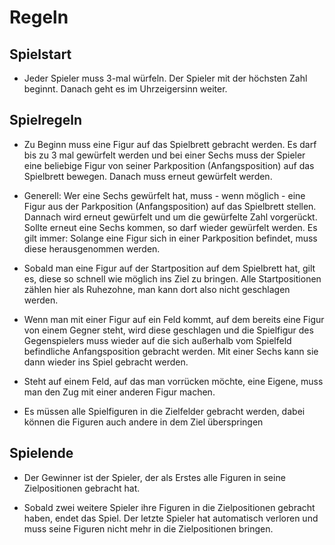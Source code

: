 # Regeln

## Spielstart

* Jeder Spieler muss 3-mal würfeln. Der Spieler mit der höchsten Zahl beginnt. Danach geht es im Uhrzeigersinn weiter.

## Spielregeln
* Zu Beginn muss eine Figur auf das Spielbrett gebracht werden. Es darf bis zu 3 mal gewürfelt werden und bei einer Sechs muss der Spieler eine beliebige Figur von seiner Parkposition (Anfangsposition) auf das Spielbrett bewegen. Danach muss erneut gewürfelt werden.

* Generell: Wer eine Sechs gewürfelt hat, muss - wenn möglich - eine Figur aus der Parkposition (Anfangsposition) auf das Spielbrett stellen. Dannach wird erneut gewürfelt und um die gewürfelte Zahl vorgerückt. Sollte erneut eine Sechs kommen, so darf wieder gewürfelt werden. Es gilt immer: Solange eine Figur sich in einer Parkposition befindet, muss diese herausgenommen werden.

* Sobald man eine Figur auf der Startposition auf dem Spielbrett hat, gilt es, diese so schnell wie möglich ins Ziel zu bringen. Alle Startpositionen zählen hier als Ruhezohne, man kann dort also nicht geschlagen werden.

* Wenn man mit einer Figur auf ein Feld kommt, auf dem bereits eine Figur von einem Gegner steht, wird diese geschlagen und die Spielfigur des Gegenspielers muss wieder auf die sich außerhalb vom Spielfeld befindliche Anfangsposition gebracht werden. Mit einer Sechs kann sie dann wieder ins Spiel gebracht werden.

* Steht auf einem Feld, auf das man vorrücken möchte, eine Eigene, muss man den Zug mit einer anderen Figur machen.

* Es müssen alle Spielfiguren in die Zielfelder gebracht werden, dabei können die Figuren auch andere in dem Ziel überspringen

## Spielende

* Der Gewinner ist der Spieler, der als Erstes alle Figuren in seine Zielpositionen gebracht hat.

* Sobald zwei weitere Spieler ihre Figuren in die Zielpositionen gebracht haben, endet das Spiel. Der letzte Spieler hat automatisch verloren und muss seine Figuren nicht mehr in die Zielpositionen bringen.
